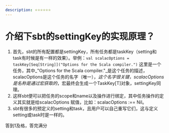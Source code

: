 ```yaml
---
description: ⭐️⭐️⭐️⭐️⭐️⭐️
---
```


# 介绍下sbt的settingKey的实现原理？

1. 首先，sbt的所有配置都是settingKey，所有任务都是taskKey（setting和task有时候是有一样的效果）。举例：`val scalacOptions = taskKey[Seq[String]]("Options for the Scala compiler.")` 这里是一个任务，其中_"Options for the Scala compiler."_是这个任务的描述，scalacOptions是这个任务的名字（唯一），_这个名字很关键，scalacOptions是名称是通过宏获取的_，宏最终会生成一个TaskKey\[T]对象，settingKey同理。
2. &#x20;这样sbt便可以把任务的scope和name以及操作进行绑定，其中任务操作的定义其实就是给scalacOptions 赋值，比如：scalacOptions :== Nil。
3. sbt有很多的预定义的setting和task，且用户可以自己重写它们，这与定义setting或task时是一样的。



答到1及格，答完满分
